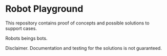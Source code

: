 # Robot Playground

This repository contains proof of concepts and possible solutions to support cases.

Robots beings bots.

Disclaimer. Documentation and testing for the solutions is not guaranteed.
